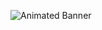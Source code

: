 ![Animated Banner]([https://media.giphy.com/media/l3q2K4jW4BY2iB3iM/giphy.gif](https://i.imgur.com/QTPq2GC.gif))

